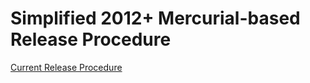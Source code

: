 # Simplified 2012+ Mercurial-based Release Procedure

[Current Release Procedure](ReleaseHOWTO/SimplifiedReleaseProcedure)



